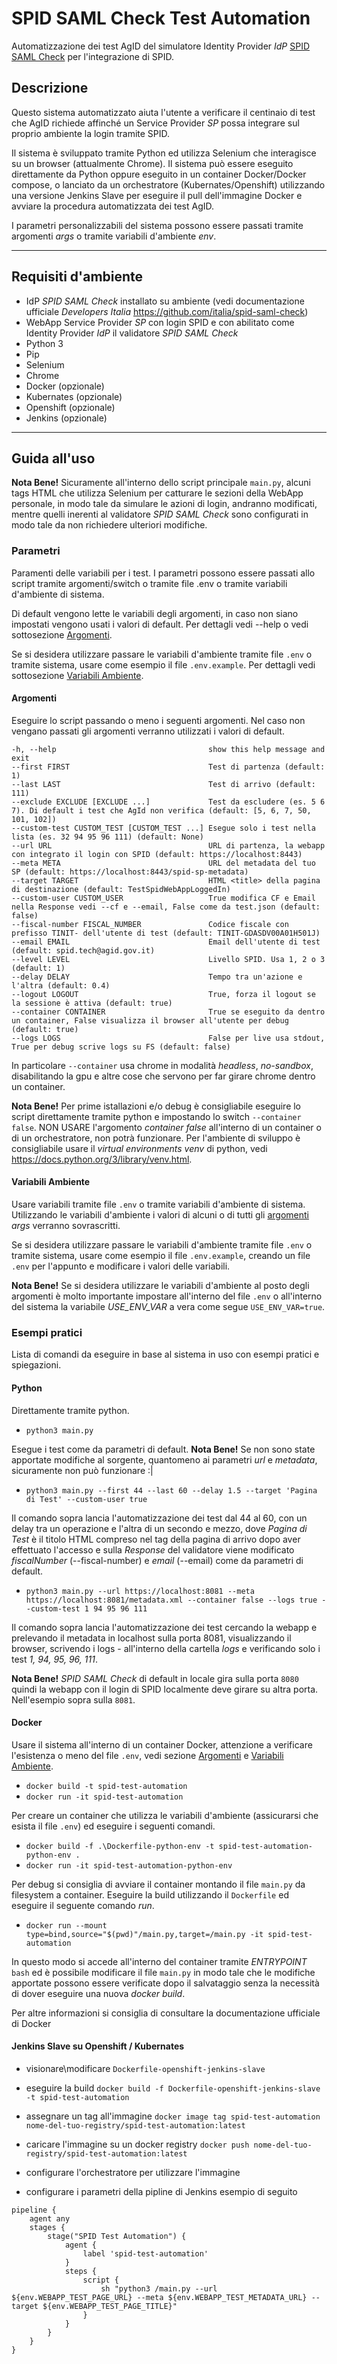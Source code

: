 # SPID SAML Check Test Automation
Automatizzazione dei test AgID del simulatore Identity Provider _IdP_ [SPID SAML Check](https://github.com/italia/spid-saml-check) per l'integrazione di SPID.


## Descrizione

Questo sistema automatizzato aiuta l'utente a verificare il centinaio di test che AgID richiede affinché un Service Provider _SP_ possa integrare sul proprio ambiente la login tramite SPID.

Il sistema è sviluppato tramite Python ed utilizza Selenium che interagisce su un browser (attualmente Chrome). Il sistema può essere eseguito direttamente da Python oppure eseguito in un container Docker/Docker compose, o lanciato da un orchestratore (Kubernates/Openshift) utilizzando una versione Jenkins Slave per eseguire il pull dell'immagine Docker e avviare la procedura automatizzata dei test AgID.

I parametri personalizzabili del sistema possono essere passati tramite argomenti _args_ o tramite variabili d'ambiente _env_.


----


## Requisiti d'ambiente

- IdP _SPID SAML Check_ installato su ambiente (vedi documentazione ufficiale _Developers Italia_ https://github.com/italia/spid-saml-check)
- WebApp Service Provider _SP_ con login SPID e con abilitato come Identity Provider _IdP_ il validatore _SPID SAML Check_
- Python 3
- Pip
- Selenium
- Chrome
- Docker (opzionale)
- Kubernates (opzionale)
- Openshift (opzionale)
- Jenkins (opzionale)


----


## Guida all'uso

**Nota Bene!** Sicuramente all'interno dello script principale `main.py`, alcuni tags HTML che utilizza Selenium per catturare le sezioni della WebApp personale, in modo tale da simulare le azioni di login, andranno modificati, mentre quelli inerenti al validatore _SPID SAML Check_ sono configurati in modo tale da non richiedere ulteriori modifiche.


### Parametri

Paramenti delle variabili per i test. I parametri possono essere passati allo script tramite argomenti/switch o tramite file .env o tramite variabili d'ambiente di sistema.

Di default vengono lette le variabili degli argomenti, in caso non siano impostati vengono usati i valori di default. Per dettagli vedi --help o vedi sottosezione [Argomenti](#argomenti). 

Se si desidera utilizzare passare le variabili d'ambiente tramite file `.env` o tramite sistema, usare come esempio il file `.env.example`. Per dettagli vedi sottosezione [Variabili Ambiente](#variabili-ambiente).


#### Argomenti

Eseguire lo script passando o meno i seguenti argomenti. Nel caso non vengano passati gli argomenti verranno utilizzati i valori di default.

    -h, --help                                  show this help message and exit
    --first FIRST                               Test di partenza (default: 1)
    --last LAST                                 Test di arrivo (default: 111)
    --exclude EXCLUDE [EXCLUDE ...]             Test da escludere (es. 5 6 7). Di default i test che AgId non verifica (default: [5, 6, 7, 50, 101, 102])
    --custom-test CUSTOM_TEST [CUSTOM_TEST ...] Esegue solo i test nella lista (es. 32 94 95 96 111) (default: None)
    --url URL                                   URL di partenza, la webapp con integrato il login con SPID (default: https://localhost:8443)
    --meta META                                 URL del metadata del tuo SP (default: https://localhost:8443/spid-sp-metadata)
    --target TARGET                             HTML <title> della pagina di destinazione (default: TestSpidWebAppLoggedIn)
    --custom-user CUSTOM_USER                   True modifica CF e Email nella Response vedi --cf e --email, False come da test.json (default: false)
    --fiscal-number FISCAL_NUMBER               Codice fiscale con prefisso TINIT- dell'utente di test (default: TINIT-GDASDV00A01H501J)
    --email EMAIL                               Email dell'utente di test (default: spid.tech@agid.gov.it)
    --level LEVEL                               Livello SPID. Usa 1, 2 o 3 (default: 1)
    --delay DELAY                               Tempo tra un'azione e l'altra (default: 0.4)
    --logout LOGOUT                             True, forza il logout se la sessione è attiva (default: true)
    --container CONTAINER                       True se eseguito da dentro un container, False visualizza il browser all'utente per debug (default: true)
    --logs LOGS                                 False per live usa stdout, True per debug scrive logs su FS (default: false)

In particolare `--container` usa chrome in modalità _headless_, _no-sandbox_, disabilitando la gpu e altre cose che servono per far girare chrome dentro un container. 

**Nota Bene!** Per prime istallazioni e/o debug è consigliabile eseguire lo script direttamente tramite python e impostando lo switch `--container false`. NON USARE l'argomento _container false_ all'interno di un container o di un orchestratore, non potrà funzionare. Per l'ambiente di sviluppo è consigliabile usare il _virtual environments venv_ di python, vedi https://docs.python.org/3/library/venv.html.


#### Variabili Ambiente

Usare variabili tramite file `.env` o tramite variabili d'ambiente di sistema. Utilizzando le variabili d'ambiente i valori di alcuni o di tutti gli [argomenti](#argomenti) _args_ verranno sovrascritti. 

Se si desidera utilizzare passare le variabili d'ambiente tramite file `.env` o tramite sistema, usare come esempio il file `.env.example`, creando un file `.env` per l'appunto e modificare i valori delle variabili.

**Nota Bene!** Se si desidera utilizzare le variabili d'ambiente al posto degli argomenti è molto importante impostare all'interno del file `.env` o all'interno del sistema la variabile _USE_ENV_VAR_ a vera come segue `USE_ENV_VAR=true`.


### Esempi pratici

Lista di comandi da eseguire in base al sistema in uso con esempi pratici e spiegazioni.

#### Python

Direttamente tramite python.

- `python3 main.py` 

Esegue i test come da parametri di default. **Nota Bene!** Se non sono state apportate modifiche al sorgente, quantomeno ai parametri _url_ e _metadata_, sicuramente non può funzionare :|

- `python3 main.py --first 44 --last 60 --delay 1.5 --target 'Pagina di Test' --custom-user true`

Il comando sopra lancia l'automatizzazione dei test dal 44 al 60, con un delay tra un operazione e l'altra di un secondo e mezzo, dove _Pagina di Test_ è il titolo HTML compreso nel tag _<title></title>_ della pagina di arrivo dopo aver effettuato l'accesso e sulla _Response_ del validatore viene modificato _fiscalNumber_ (--fiscal-number) e _email_ (--email) come da parametri di default.

- `python3 main.py --url https://localhost:8081 --meta https://localhost:8081/metadata.xml --container false --logs true --custom-test 1 94 95 96 111`

Il comando sopra lancia l'automatizzazione dei test cercando la webapp e prelevando il metadata in localhost sulla porta 8081, visualizzando il browser, scrivendo i logs - all'interno della cartella _logs_ e verificando solo i test _1, 94, 95, 96, 111_.

**Nota Bene!** _SPID SAML Check_ di default in locale gira sulla porta `8080` quindi la webapp con il login di SPID localmente deve girare su altra porta. Nell'esempio sopra sulla `8081`.

#### Docker

Usare il sistema all'interno di un container Docker, attenzione a verificare l'esistenza o meno del file `.env`, vedi sezione [Argomenti](#argomenti) e [Variabili Ambiente](#variabili-ambiente).

- `docker build -t spid-test-automation`
- `docker run -it spid-test-automation`

Per creare un container che utilizza le variabili d'ambiente (assicurarsi che esista il file `.env`) ed eseguire i seguenti comandi.

- `docker build -f .\Dockerfile-python-env -t spid-test-automation-python-env .`
- `docker run -it spid-test-automation-python-env`

Per debug si consiglia di avviare il container montando il file `main.py` da filesystem a container. Eseguire la build utilizzando il `Dockerfile` ed eseguire il seguente comando _run_.

- `docker run --mount type=bind,source="$(pwd)"/main.py,target=/main.py -it spid-test-automation`

In questo modo si accede all'interno del container tramite _ENTRYPOINT_ `bash` ed è possibile modificare il file `main.py` in modo tale che le modifiche apportate possono essere verificate dopo il salvataggio senza la necessità di dover eseguire una nuova _docker build_.

Per altre informazioni si consiglia di consultare la documentazione ufficiale di Docker


#### Jenkins Slave su Openshift / Kubernates 

- visionare\modificare `Dockerfile-openshift-jenkins-slave`
- eseguire la build `docker build -f Dockerfile-openshift-jenkins-slave -t spid-test-automation`
- assegnare un tag all'immagine `docker image tag spid-test-automation nome-del-tuo-registry/spid-test-automation:latest`
- caricare l'immagine su un docker registry `docker push nome-del-tuo-registry/spid-test-automation:latest`

- configurare l'orchestratore per utilizzare l'immagine
- configurare i parametri della pipline di Jenkins esempio di seguito 

```
pipeline {
    agent any
    stages {
        stage("SPID Test Automation") {
            agent {
                label 'spid-test-automation'
            }   
            steps {
                script {
                    sh "python3 /main.py --url ${env.WEBAPP_TEST_PAGE_URL} --meta ${env.WEBAPP_TEST_METADATA_URL} --target ${env.WEBAPP_TEST_PAGE_TITLE}"
                }
            }
        }
    }
}
```


